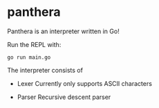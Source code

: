 # panthera
Panthera is an interpreter written in Go!

Run the REPL with:

`go run main.go`

The interpreter consists of 

- Lexer
Currently only supports ASCII characters

- Parser
Recursive descent parser